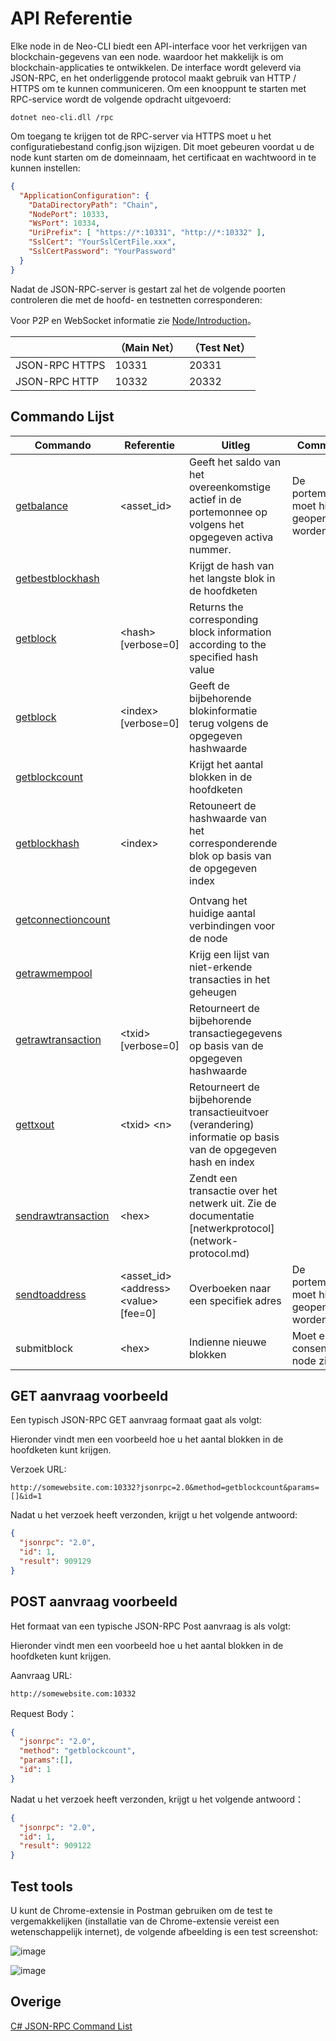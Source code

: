 # API Referentie

Elke node in de Neo-CLI biedt een API-interface voor het verkrijgen van blockchain-gegevens van een node. waardoor het makkelijk is om blockchain-applicaties te ontwikkelen. De interface wordt geleverd via JSON-RPC, en het onderliggende protocol maakt gebruik van HTTP / HTTPS om te kunnen communiceren. Om een knooppunt te starten met RPC-service wordt de volgende opdracht uitgevoerd:

`dotnet neo-cli.dll /rpc`

Om toegang te krijgen tot de RPC-server via HTTPS moet u het configuratiebestand config.json wijzigen. Dit moet gebeuren voordat u de node kunt starten om de domeinnaam, het certificaat en wachtwoord in te kunnen instellen:

```json
{
  "ApplicationConfiguration": {
    "DataDirectoryPath": "Chain",
    "NodePort": 10333,
    "WsPort": 10334,
    "UriPrefix": [ "https://*:10331", "http://*:10332" ],
    "SslCert": "YourSslCertFile.xxx",
    "SslCertPassword": "YourPassword"
  }
}                                          
```

Nadat de JSON-RPC-server is gestart zal het de volgende poorten controleren die met de hoofd- en testnetten corresponderen:

Voor P2P en WebSocket informatie zie [Node/Introduction](introduction.md)。

|                | （Main Net） | （Test Net） |
| -------------- | ------------ | ------------- |
| JSON-RPC HTTPS | 10331        | 20331         |
| JSON-RPC HTTP  | 10332        | 20332         |

## Commando Lijst

| Commando                                       | Referentie                                      | Uitleg                         | Comments       |
| ---------------------------------------- | --------------------------------------- | -------------------------- | -------- |
| [getbalance](api/getbalance.md)          | \<asset_id>                             |Geeft het saldo van het overeenkomstige actief in de portemonnee op volgens het opgegeven activa nummer.   | De portemonnee moet hierbij geopend worden   |
| [getbestblockhash](api/getbestblockhash.md) |                                         | Krijgt de hash van het langste blok in de hoofdketen           |          |
| [getblock](api/getblock.md)              | \<hash> [verbose=0]                     | Returns the corresponding block information according to the specified hash value         |          |
| [getblock](api/getblock2.md)             | \<index> [verbose=0]                    | Geeft de bijbehorende blokinformatie terug volgens de opgegeven hashwaarde          |          |
| [getblockcount](api/getblockcount.md)    |                                         | Krijgt het aantal blokken in de hoofdketen                 |          |
| [getblockhash](api/getblockhash.md)      | \<index>                                | Retouneert de hashwaarde van het corresponderende blok op basis van de opgegeven index
         |          |
| [getconnectioncount](api/getconnectioncount.md) |                                         | Ontvang het huidige aantal verbindingen voor de node                 |          |
| [getrawmempool](api/getrawmempool.md)    |                                         | Krijg een lijst van niet-erkende transacties in het geheugen            |          |
| [getrawtransaction](api/getrawtransaction.md) | \<txid> [verbose=0]                     | Retourneert de bijbehorende transactiegegevens op basis van de opgegeven hashwaarde         |          |
| [gettxout](api/gettxout.md)              | \<txid> \<n>                            | Retourneert de bijbehorende transactieuitvoer (verandering) informatie op basis van de opgegeven hash en index |          |
| [sendrawtransaction](api/sendrawtransaction.md) | \<hex>                                  | Zendt een transactie over het netwerk uit. Zie de documentatie [netwerkprotocol] (network-protocol.md)                       |          |
| [sendtoaddress](api/sendtoaddress.md)    | \<asset_id> \<address> \<value> [fee=0] | Overboeken naar een specifiek adres                     | De portemonnee moet hierbij geopend worden   |
| submitblock                              | \<hex>                                  | Indienne nieuwe blokken                      | Moet een consensus node zijn |

## GET aanvraag voorbeeld

Een typisch JSON-RPC GET aanvraag formaat gaat als volgt:

Hieronder vindt men een voorbeeld hoe u het aantal blokken in de hoofdketen kunt krijgen.

Verzoek URL:

```
http://somewebsite.com:10332?jsonrpc=2.0&method=getblockcount&params=[]&id=1
```

Nadat u het verzoek heeft verzonden, krijgt u het volgende antwoord:

```json
{
  "jsonrpc": "2.0",
  "id": 1,
  "result": 909129
}
```

## POST aanvraag voorbeeld

Het formaat van een typische JSON-RPC Post aanvraag is als volgt:

Hieronder vindt men een voorbeeld hoe u het aantal blokken in de hoofdketen kunt krijgen.

Aanvraag URL:

```
http://somewebsite.com:10332
```

Request Body：

```json
{
  "jsonrpc": "2.0",
  "method": "getblockcount",
  "params":[],
  "id": 1
}
```

Nadat u het verzoek heeft verzonden, krijgt u het volgende antwoord：

```json
{
  "jsonrpc": "2.0",
  "id": 1,
  "result": 909122
}
```

## Test tools

U kunt de Chrome-extensie in Postman gebruiken om de test te vergemakkelijken (installatie van de Chrome-extensie vereist een wetenschappelijk internet), de volgende afbeelding is een test screenshot:

![image](http://docs.neo.org/images/2017-05-17_17-06-20.jpg)

![image](http://docs.neo.org/images/2017-05-17_16-55-58.jpg)

## Overige

[C# JSON-RPC Command List](https://github.com/chenzhitong/CSharp-JSON-RPC/blob/master/json_rpc/Program.cs)

